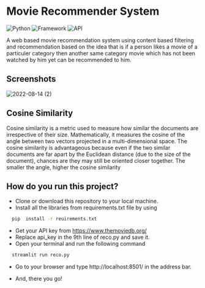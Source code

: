 # Movie Recommender System
![Python](https://img.shields.io/badge/Python-3.8-blueviolet)
![Framework](https://img.shields.io/badge/Framework-Streamlit-red)
![API](https://img.shields.io/badge/API-TMDB-fcba03)

A web based movie recommendation system using content based filtering
and recommendation based on the idea that is if a person likes a movie 
of a particuler category then another same category movie which has not 
been watched by him yet can be recommended to him.

## Screenshots
![2022-08-14 (2)](https://user-images.githubusercontent.com/93439623/184534479-5f2a72f2-0a2e-4086-ad3e-7043166b8089.png)

## Cosine Similarity
Cosine similarity is a metric used to measure how similar the documents are irrespective of their size. Mathematically, it measures the cosine of the angle between two vectors projected in a multi-dimensional space. The cosine similarity is advantageous because even if the two similar documents are far apart by the Euclidean distance (due to the size of the document), chances are they may still be oriented closer together. The smaller the angle, higher the cosine similarity
## How do you run this project?
- Clone or download this repository to your local machine.
- Install all the libraries from requirements.txt file by using
```bash
  pip  install -r reuirements.txt
```
- Get your API key from https://www.themoviedb.org/ 
- Replace api_key in the 9th line of reco.py and save it.
- Open your terminal and run the following command
```bash
  streamlit run reco.py
```
- Go to your browser and type http://localhost:8501/ in the address bar.

- And, there you go!

